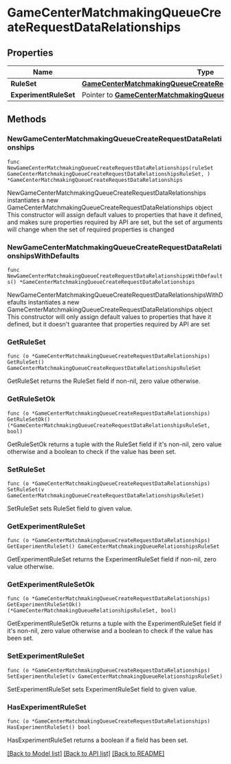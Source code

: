 # GameCenterMatchmakingQueueCreateRequestDataRelationships

## Properties

Name | Type | Description | Notes
------------ | ------------- | ------------- | -------------
**RuleSet** | [**GameCenterMatchmakingQueueCreateRequestDataRelationshipsRuleSet**](GameCenterMatchmakingQueueCreateRequestDataRelationshipsRuleSet.md) |  | 
**ExperimentRuleSet** | Pointer to [**GameCenterMatchmakingQueueRelationshipsRuleSet**](GameCenterMatchmakingQueueRelationshipsRuleSet.md) |  | [optional] 

## Methods

### NewGameCenterMatchmakingQueueCreateRequestDataRelationships

`func NewGameCenterMatchmakingQueueCreateRequestDataRelationships(ruleSet GameCenterMatchmakingQueueCreateRequestDataRelationshipsRuleSet, ) *GameCenterMatchmakingQueueCreateRequestDataRelationships`

NewGameCenterMatchmakingQueueCreateRequestDataRelationships instantiates a new GameCenterMatchmakingQueueCreateRequestDataRelationships object
This constructor will assign default values to properties that have it defined,
and makes sure properties required by API are set, but the set of arguments
will change when the set of required properties is changed

### NewGameCenterMatchmakingQueueCreateRequestDataRelationshipsWithDefaults

`func NewGameCenterMatchmakingQueueCreateRequestDataRelationshipsWithDefaults() *GameCenterMatchmakingQueueCreateRequestDataRelationships`

NewGameCenterMatchmakingQueueCreateRequestDataRelationshipsWithDefaults instantiates a new GameCenterMatchmakingQueueCreateRequestDataRelationships object
This constructor will only assign default values to properties that have it defined,
but it doesn't guarantee that properties required by API are set

### GetRuleSet

`func (o *GameCenterMatchmakingQueueCreateRequestDataRelationships) GetRuleSet() GameCenterMatchmakingQueueCreateRequestDataRelationshipsRuleSet`

GetRuleSet returns the RuleSet field if non-nil, zero value otherwise.

### GetRuleSetOk

`func (o *GameCenterMatchmakingQueueCreateRequestDataRelationships) GetRuleSetOk() (*GameCenterMatchmakingQueueCreateRequestDataRelationshipsRuleSet, bool)`

GetRuleSetOk returns a tuple with the RuleSet field if it's non-nil, zero value otherwise
and a boolean to check if the value has been set.

### SetRuleSet

`func (o *GameCenterMatchmakingQueueCreateRequestDataRelationships) SetRuleSet(v GameCenterMatchmakingQueueCreateRequestDataRelationshipsRuleSet)`

SetRuleSet sets RuleSet field to given value.


### GetExperimentRuleSet

`func (o *GameCenterMatchmakingQueueCreateRequestDataRelationships) GetExperimentRuleSet() GameCenterMatchmakingQueueRelationshipsRuleSet`

GetExperimentRuleSet returns the ExperimentRuleSet field if non-nil, zero value otherwise.

### GetExperimentRuleSetOk

`func (o *GameCenterMatchmakingQueueCreateRequestDataRelationships) GetExperimentRuleSetOk() (*GameCenterMatchmakingQueueRelationshipsRuleSet, bool)`

GetExperimentRuleSetOk returns a tuple with the ExperimentRuleSet field if it's non-nil, zero value otherwise
and a boolean to check if the value has been set.

### SetExperimentRuleSet

`func (o *GameCenterMatchmakingQueueCreateRequestDataRelationships) SetExperimentRuleSet(v GameCenterMatchmakingQueueRelationshipsRuleSet)`

SetExperimentRuleSet sets ExperimentRuleSet field to given value.

### HasExperimentRuleSet

`func (o *GameCenterMatchmakingQueueCreateRequestDataRelationships) HasExperimentRuleSet() bool`

HasExperimentRuleSet returns a boolean if a field has been set.


[[Back to Model list]](../README.md#documentation-for-models) [[Back to API list]](../README.md#documentation-for-api-endpoints) [[Back to README]](../README.md)


